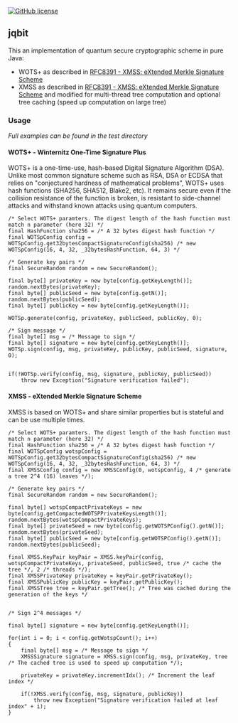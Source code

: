[![GitHub license](https://img.shields.io/github/license/0rtis/jqbit.svg?style=flat-square)](https://github.com/0rtis/jqbit/blob/master/LICENSE)

## jqbit

This an implementation of quantum secure cryptographic scheme in pure Java:
- WOTS+ as described in [RFC8391 -  XMSS: eXtended Merkle Signature Scheme](https://tools.ietf.org/html/rfc8391)
- XMSS as described in [RFC8391 -  XMSS: eXtended Merkle Signature Scheme](https://tools.ietf.org/html/rfc8391) and modified for multi-thread tree
 computation and optional tree caching (speed up computation on large tree)
 
### Usage
*Full examples can be found in the test directory*
#### WOTS+ - Winternitz One-Time Signature Plus
WOTS+ is a one-time-use, hash-based Digital Signature Algorithm (DSA).
Unlike most common signature scheme such as RSA, DSA or ECDSA that relies on "conjectured hardness of mathematical problems", WOTS+ uses hash
functions (SHA256, SHA512, Blake2, etc). It remains secure even if the collision resistance of the function is broken, is resistant to 
side-channel attacks and withstand known attacks using quantum computers.
 
```
/* Select WOTS+ paramters. The digest length of the hash function must match n parameter (here 32) */
final HashFunction sha256 = /* A 32 bytes digest hash function */
final WOTSpConfig config = WOTSpConfig.get32bytesCompactSignatureConfig(sha256) /* new WOTSpConfig(16, 4, 32, _32bytesHashFunction, 64, 3) */

/* Generate key pairs */
final SecureRandom random = new SecureRandom();

final byte[] privateKey = new byte[config.getKeyLength()];
random.nextBytes(privateKey);
final byte[] publicSeed = new byte[config.getN()];
random.nextBytes(publicSeed);
final byte[] publicKey = new byte[config.getKeyLength()];

WOTSp.generate(config, privateKey, publicSeed, publicKey, 0);

/* Sign message */
final byte[] msg = /* Message to sign */
final byte[] signature = new byte[config.getKeyLength()];
WOTSp.sign(config, msg, privateKey, publicKey, publicSeed, signature, 0);


if(!WOTSp.verify(config, msg, signature, publicKey, publicSeed))
    throw new Exception("Signature verification failed");

```
#### XMSS - eXtended Merkle Signature Scheme
XMSS is based on WOTS+ and share similar properties but is stateful and can be use multiple times.

```
/* Select WOTS+ paramters. The digest length of the hash function must match n parameter (here 32) */
final HashFunction sha256 = /* A 32 bytes digest hash function */
final WOTSpConfig wotspConfig = WOTSpConfig.get32bytesCompactSignatureConfig(sha256) /* new WOTSpConfig(16, 4, 32, _32bytesHashFunction, 64, 3) */
final XMSSConfig config = new XMSSConfig(0, wotspConfig, 4 /* generate a tree 2^4 (16) leaves */);

/* Generate key pairs */
final SecureRandom random = new SecureRandom();

final byte[] wotspCompactPrivateKeys = new byte[config.getCompactedWOTSPPrivateKeysLength()];
random.nextBytes(wotspCompactPrivateKeys);
final byte[] privateSeed = new byte[config.getWOTSPConfig().getN()];
random.nextBytes(privateSeed);
final byte[] publicSeed = new byte[config.getWOTSPConfig().getN()];
random.nextBytes(publicSeed);

final XMSS.KeyPair keyPair = XMSS.keyPair(config, wotspCompactPrivateKeys, privateSeed, publicSeed, true /* cache the tree */, 2 /* threads */);
final XMSSPrivateKey privateKey = keyPair.getPrivateKey();
final XMSSPublicKey publicKey = keyPair.getPublicKey();
final XMSSTree tree = keyPair.getTree(); /* Tree was cached during the generation of the keys */


/* Sign 2^4 messages */

final byte[] signature = new byte[config.getKeyLength()];

for(int i = 0; i < config.getWotspCount(); i++)
{
    final byte[] msg = /* Message to sign */
    XMSSSignature signature = XMSS.sign(config, msg, privateKey, tree /* The cached tree is used to speed up computation */);

    privateKey = privateKey.incrementIdx(); /* Increment the leaf index */

    if(!XMSS.verify(config, msg, signature, publicKey))
        throw new Exception("Signature verification failed at leaf index" + i);
}

```